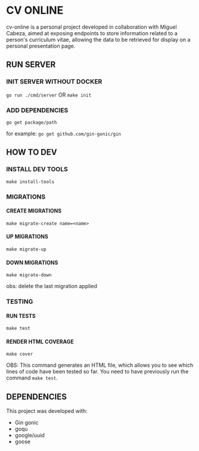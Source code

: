 # CV ONLINE
cv-online is a personal project developed in collaboration with Miguel Cabeza, aimed at exposing endpoints to store information related to a person's curriculum vitae, allowing the data to be retrieved for display on a personal presentation page.

## RUN SERVER

### INIT SERVER WITHOUT DOCKER
`go run ./cmd/server`
OR
`make init`

### ADD DEPENDENCIES
`go get package/path`

for example: `go get github.com/gin-gonic/gin`

## HOW TO DEV

### INSTALL DEV TOOLS
`make install-tools`

### MIGRATIONS

#### CREATE MIGRATIONS
`make migrate-create name=<name>`

#### UP MIGRATIONS
`make migrate-up`

#### DOWN MIGRATIONS
`make migrate-down`

obs: delete the last migration applied

### TESTING

#### RUN TESTS
`make test`

#### RENDER HTML COVERAGE
`make cover`

OBS: This command generates an HTML file, which allows you to see which lines of code have been tested so far. You need to have previously run the command `make test`.

## DEPENDENCIES
This project was developed with:
- Gin gonic
- goqu
- google/uuid
- goose
